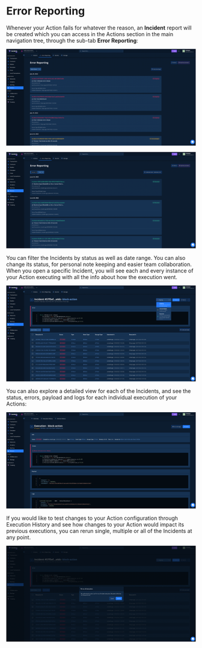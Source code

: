 # Error Reporting

Whenever your Action fails for whatever the reason, an **Incident** report will be created which you can access in the Actions section in the main navigation tree, through the sub-tab **Error Reporting**:

![](<../../.gitbook/assets/Screenshot 2022-07-22 at 14.39.32.png>)

![](<../../.gitbook/assets/Screenshot 2022-07-22 at 15.16.11.png>)

You can filter the Incidents by status as well as date range. You can also change its status, for personal note keeping and easier team collaboration. When you open a specific Incident, you will see each and every instance of your Action executing with all the info about how the execution went.

![](<../../.gitbook/assets/Screenshot 2022-07-22 at 14.56.29.png>)

You can also explore a detailed view for each of the Incidents, and see the status, errors, payload and logs for each individual execution of your Actions:

![](<../../.gitbook/assets/Screenshot 2022-07-22 at 15.11.58.png>)

If you would like to test changes to your Action configuration through Execution History and see how changes to your Action would impact its previous executions, you can rerun single, multiple or all of the Incidents at any point.

![](<../../.gitbook/assets/Screenshot 2022-07-22 at 15.08.14.png>)
